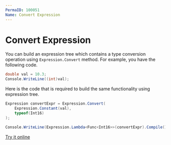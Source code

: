 ```yaml
---
PermaID: 100051
Name: Convert Expression
---
```


# Convert Expression

You can build an expression tree which contains a type conversion operation using `Expression.Convert` method. For example, you have the following code.

```csharp
double val = 10.3;		
Console.WriteLine((int)val);
```

Here is the code that is required to build the same functionality using expression tree. 

```csharp
Expression convertExpr = Expression.Convert(
    Expression.Constant(val),
    typeof(Int16)
);

Console.WriteLine(Expression.Lambda<Func<Int16>>(convertExpr).Compile()());
```

[Try it online](https://dotnetfiddle.net/OhjGsS)